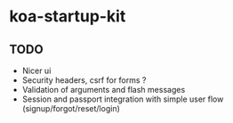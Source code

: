 # koa-startup-kit

## TODO
* Nicer ui
* Security headers, csrf for forms ?
* Validation of arguments and flash messages
* Session and passport integration with simple user flow (signup/forgot/reset/login)
